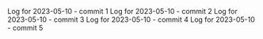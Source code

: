 Log for 2023-05-10 - commit 1
Log for 2023-05-10 - commit 2
Log for 2023-05-10 - commit 3
Log for 2023-05-10 - commit 4
Log for 2023-05-10 - commit 5
